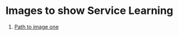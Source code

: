 # Images to show Service Learning

1. [Path to image one](https://github.com/ktmcglade/Food/blob/master/media_files/IMG-1052.JPG)
